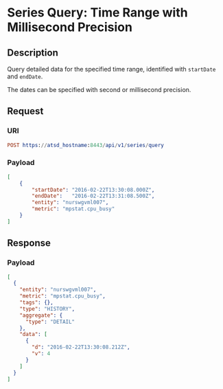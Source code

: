 # Series Query: Time Range with Millisecond Precision

## Description

Query detailed data for the specified time range, identified with `startDate` and `endDate`.

The dates can be specified with second or millisecond precision.

## Request

### URI

```elm
POST https://atsd_hostname:8443/api/v1/series/query
```

### Payload

```json
[
    {
        "startDate": "2016-02-22T13:30:08.000Z",
        "endDate":   "2016-02-22T13:31:08.500Z",
        "entity": "nurswgvml007",
        "metric": "mpstat.cpu_busy"
    }
]
```

## Response

### Payload

```json
[
  {
    "entity": "nurswgvml007",
    "metric": "mpstat.cpu_busy",
    "tags": {},
    "type": "HISTORY",
    "aggregate": {
      "type": "DETAIL"
    },
    "data": [
      {
        "d": "2016-02-22T13:30:08.212Z",
        "v": 4
      }
    ]
  }
]
```
